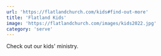 ```yaml
---
url: 'https://flatlandchurch.com/kids#find-out-more'
title: 'Flatland Kids'
image: 'https://flatlandchurch.com/images/kids2022.jpg'
category: 'serve'
---
```


Check out our kids' ministry.
